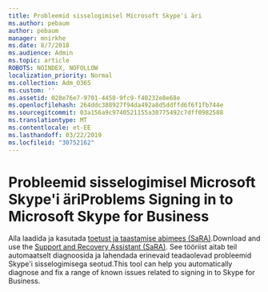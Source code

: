```yaml
---
title: Probleemid sisselogimisel Microsoft Skype'i äri
ms.author: pebaum
author: pebaum
manager: mnirkhe
ms.date: 8/7/2018
ms.audience: Admin
ms.topic: article
ROBOTS: NOINDEX, NOFOLLOW
localization_priority: Normal
ms.collection: Adm_O365
ms.custom: ''
ms.assetid: 028e76e7-9701-4450-9fc9-f40232e8e68e
ms.openlocfilehash: 264ddc388927f94da492a8d5ddffd6f6f1fb744e
ms.sourcegitcommit: 03a156a9c9740521155a30775492c7dff0982588
ms.translationtype: MT
ms.contentlocale: et-EE
ms.lasthandoff: 03/22/2019
ms.locfileid: "30752162"
---
```

# <a name="problems-signing-in-to-microsoft-skype-for-business"></a><span data-ttu-id="6d20a-102">Probleemid sisselogimisel Microsoft Skype'i äri</span><span class="sxs-lookup"><span data-stu-id="6d20a-102">Problems Signing in to Microsoft Skype for Business</span></span>

<span data-ttu-id="6d20a-103">Alla laadida ja kasutada [toetust ja taastamise abimees (SaRA)](https://diagnostics.outlook.com/#/).</span><span class="sxs-lookup"><span data-stu-id="6d20a-103">Download and use the [Support and Recovery Assistant (SaRA)](https://diagnostics.outlook.com/#/).</span></span> <span data-ttu-id="6d20a-104">See tööriist aitab teil automaatselt diagnoosida ja lahendada erinevaid teadaolevad probleemid Skype'i sisselogimisega seotud.</span><span class="sxs-lookup"><span data-stu-id="6d20a-104">This tool can help you automatically diagnose and fix a range of known issues related to signing in to Skype for Business.</span></span>
  

